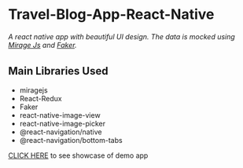 # Travel-Blog-App-React-Native

###### A react native app with beautiful UI design. The data is mocked using [Mirage Js](https://www.youtube.com/watch?v=qEcgpjYK4wQ) and [Faker](https://github.com/marak/Faker.js/).

## Main Libraries Used

* miragejs
* React-Redux
* Faker
* react-native-image-view
* react-native-image-picker
* @react-navigation/native  
* @react-navigation/bottom-tabs


[CLICK HERE](https://youtu.be/h3vVw8kQtr0) to see showcase of demo app
